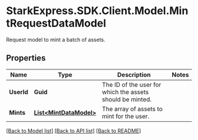 # StarkExpress.SDK.Client.Model.MintRequestDataModel
Request model to mint a batch of assets.

## Properties

Name | Type | Description | Notes
------------ | ------------- | ------------- | -------------
**UserId** | **Guid** | The ID of the user for which the assets should be minted. | 
**Mints** | [**List&lt;MintDataModel&gt;**](MintDataModel.md) | The array of assets to mint for the user. | 

[[Back to Model list]](../README.md#documentation-for-models) [[Back to API list]](../README.md#documentation-for-api-endpoints) [[Back to README]](../README.md)

